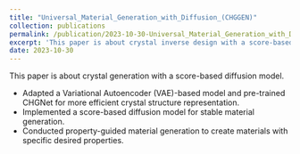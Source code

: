 ```yaml
---
title: "Universal_Material_Generation_with_Diffusion_(CHGGEN)"
collection: publications
permalink: /publication/2023-10-30-Universal_Material_Generation_with_Diffusion_(CHGGEN)
excerpt: 'This paper is about crystal inverse design with a score-based diffusion model.'
date: 2023-10-30
---
```

This paper is about crystal generation with a score-based diffusion model.

- Adapted a Variational Autoencoder (VAE)-based model and pre-trained CHGNet for 
more efficient crystal structure representation.
- Implemented a score-based diffusion model for stable material generation.
- Conducted property-guided material generation to create materials with specific desired 
properties.
